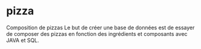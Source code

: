 # pizza
Composition de pizzas
Le but de créer une base de données est de essayer de composer des pizzas en fonction des ingrédients et composants
avec JAVA et SQL.
